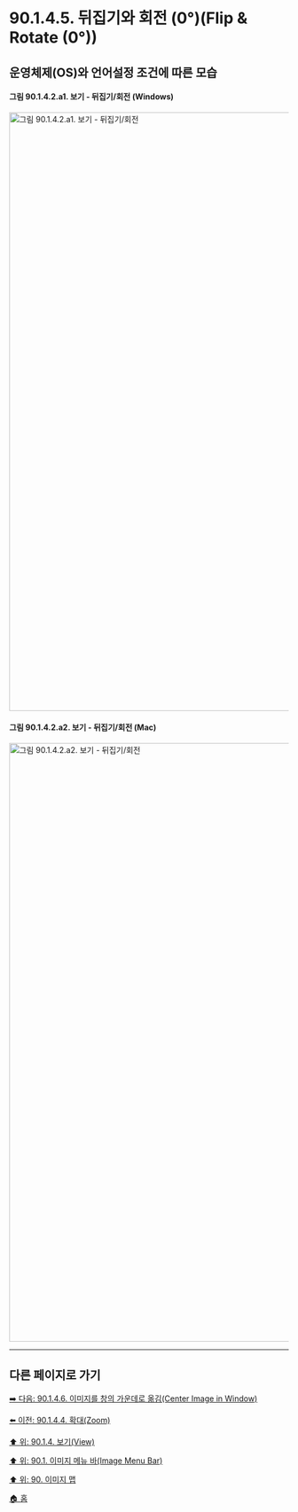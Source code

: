 # 90.1.4.5. 뒤집기와 회전 (0°)(Flip & Rotate (0°))
## 운영체제(OS)와 언어설정 조건에 따른 모습
#### 그림 90.1.4.2.a1. 보기 - 뒤집기/회전 (Windows)
<img width="1080" alt="그림 90.1.4.2.a1. 보기 - 뒤집기/회전" environment="MacOS:Sonoma 14.2.1 GIMP 2.10.36" src="https://github.com/wonder13662/gimp/assets/15767104/f27e2cfe-d86c-4f44-a82c-15d222347b2e">

#### 그림 90.1.4.2.a2. 보기 - 뒤집기/회전 (Mac)
<img width="1080" alt="그림 90.1.4.2.a2. 보기 - 뒤집기/회전" environment="MacOS:Sonoma 14.2.1 GIMP 2.10.36" src="https://github.com/wonder13662/gimp/assets/15767104/692c2004-d1a6-4529-8835-b437158c82ea">

***

## 다른 페이지로 가기

[➡️ 다음: 90.1.4.6. 이미지를 창의 가운데로 옮김(Center Image in Window)](./90-01-04-06-center_image_in_window.md)

[⬅️ 이전: 90.1.4.4. 확대(Zoom)](./90-01-04-04-zoom.md)

[⬆️ 위: 90.1.4. 보기(View)](./90-01-04-00-view.md)

[⬆️ 위: 90.1. 이미지 메뉴 바(Image Menu Bar)](./90-01-00-image-menu-bar.md)

[⬆️ 위: 90. 이미지 맵](./90-00-image-map.md)

[🏠 홈](./00-home.md)
